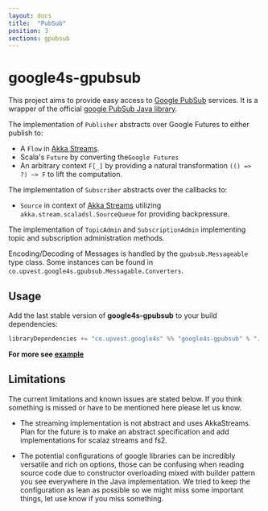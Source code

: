 ```yaml
---
layout: docs
title:  "PubSub"
position: 3
sections: gpubsub
---
```


# google4s-gpubsub

This project aims to provide easy access to [Google PubSub](https://cloud.google.com/pubsub/docs/) services.
It is a wrapper of the official [google PubSub Java library](https://github.com/googleapis/google-cloud-java/tree/master/google-cloud-clients/google-cloud-pubsub).

The implementation of `Publisher` abstracts over Google Futures to either publish
to:
- A `Flow` in [Akka Streams](https://doc.akka.io/docs/akka/2.5/stream/).
- Scala's `Future` by converting the`Google Futures`
- An arbitrary context `F[_]` by providing a natural transformation `(() => ?) ~> F` to lift the computation.

The implementation of `Subscriber` abstracts over the callbacks to:
- `Source` in context of [Akka Streams](https://doc.akka.io/docs/akka/2.5/stream/) utilizing
`akka.stream.scaladsl.SourceQueue` for providing backpressure.

The implementation of `TopicAdmin` and `SubscriptionAdmin` implementing topic and subscription administration methods. 

Encoding/Decoding of Messages is handled by the `gpubsub.Messageable` type class.
Some instances can be found in `co.upvest.google4s.gpubsub.Messagable.Converters`.

## Usage

Add the last stable version of **google4s-gpubsub** to your build dependencies:
 
```sbt
libraryDependencies += "co.upvest.google4s" %% "google4s-gpubsub" % "..."
```

**For more see [example](./example.html)**

## Limitations
The current limitations and known issues are stated below. If you think
something is missed or have to be mentioned here please let us know.

- The streaming implementation is not abstract and uses AkkaStreams. 
Plan for the future is to make an abstract specification and add
implementations for scalaz streams and fs2.  

- The potential configurations of google libraries can be incredibly 
versatile and rich on options, those can be confusing when reading source code due to constructor overloading
mixed with builder pattern you see everywhere in the Java implementation. We tried to keep the configuration
as lean as possible so we might miss some important things, let 
use know if you miss something.
